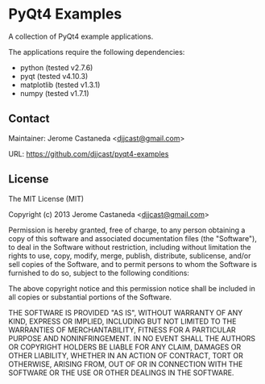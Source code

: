 # PyQt4 Examples

A collection of PyQt4 example applications.

The applications require the following dependencies:
* python (tested v2.7.6)
* pyqt (tested v4.10.3)
* matplotlib (tested v1.3.1)
* numpy (tested v1.7.1)

## Contact

Maintainer: Jerome Castaneda &lt;djjcast@gmail.com&gt;

URL: https://github.com/djjcast/pyqt4-examples

## License

The MIT License (MIT)

Copyright (c) 2013 Jerome Castaneda &lt;djjcast@gmail.com&gt;

Permission is hereby granted, free of charge, to any person obtaining a copy of this software and associated documentation files (the "Software"), to deal in the Software without restriction, including without limitation the rights to use, copy, modify, merge, publish, distribute, sublicense, and/or sell copies of the Software, and to permit persons to whom the Software is furnished to do so, subject to the following conditions:

The above copyright notice and this permission notice shall be included in all copies or substantial portions of the Software.

THE SOFTWARE IS PROVIDED "AS IS", WITHOUT WARRANTY OF ANY KIND, EXPRESS OR IMPLIED, INCLUDING BUT NOT LIMITED TO THE WARRANTIES OF MERCHANTABILITY, FITNESS FOR A PARTICULAR PURPOSE AND NONINFRINGEMENT. IN NO EVENT SHALL THE AUTHORS OR COPYRIGHT HOLDERS BE LIABLE FOR ANY CLAIM, DAMAGES OR OTHER LIABILITY, WHETHER IN AN ACTION OF CONTRACT, TORT OR OTHERWISE, ARISING FROM, OUT OF OR IN CONNECTION WITH THE SOFTWARE OR THE USE OR OTHER DEALINGS IN THE SOFTWARE.
